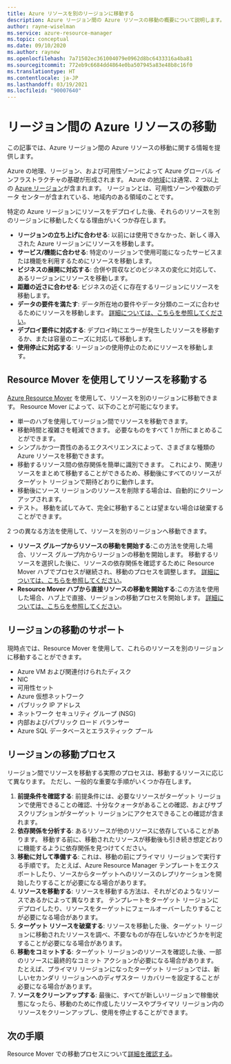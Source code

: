 ```yaml
---
title: Azure リソースを別のリージョンに移動する
description: Azure リージョン間の Azure リソースの移動の概要について説明します。
author: rayne-wiselman
ms.service: azure-resource-manager
ms.topic: conceptual
ms.date: 09/10/2020
ms.author: raynew
ms.openlocfilehash: 7a71502ec361004079e0962d8bc6433316a4ba81
ms.sourcegitcommit: 772eb9c6684dd4864e0ba507945a83e48b8c16f0
ms.translationtype: HT
ms.contentlocale: ja-JP
ms.lasthandoff: 03/19/2021
ms.locfileid: "90007640"
---
```

# <a name="moving-azure-resources-across-regions"></a>リージョン間の Azure リソースの移動

この記事では、Azure リージョン間の Azure リソースの移動に関する情報を提供します。

Azure の地理、リージョン、および可用性ゾーンによって Azure グローバル インフラストラクチャの基礎が形成されます。 Azure の[地域](https://azure.microsoft.com/global-infrastructure/geographies/)には通常、2 つ以上の [Azure リージョン](https://azure.microsoft.com/global-infrastructure/regions/)が含まれます。 リージョンとは、可用性ゾーンや複数のデータ センターが含まれている、地域内のある領域のことです。 

特定の Azure リージョンにリソースをデプロイした後、それらのリソースを別のリージョンに移動したくなる理由がいくつか存在します。

- **リージョンの立ち上げに合わせる**: 以前には使用できなかった、新しく導入された Azure リージョンにリソースを移動します。
- **サービス/機能に合わせる**: 特定のリージョンで使用可能になったサービスまたは機能を利用するためにリソースを移動します。
- **ビジネスの展開に対応する**: 合併や買収などのビジネスの変化に対応して、あるリージョンにリソースを移動します。
- **距離の近さに合わせる**: ビジネスの近くに存在するリージョンにリソースを移動します。
- **データの要件を満たす**: データ所在地の要件やデータ分類のニーズに合わせるためにリソースを移動します。 [詳細については、こちらを参照してください](https://azure.microsoft.com/mediahandler/files/resourcefiles/achieving-compliant-data-residency-and-security-with-azure/Achieving_Compliant_Data_Residency_and_Security_with_Azure.pdf)。
- **デプロイ要件に対応する**: デプロイ時にエラーが発生したリソースを移動するか、または容量のニーズに対応して移動します。 
- **使用停止に対応する**: リージョンの使用停止のためにリソースを移動します。

## <a name="move-resources-with-resource-mover"></a>Resource Mover を使用してリソースを移動する

[Azure Resource Mover](../../resource-mover/overview.md) を使用して、リソースを別のリージョンに移動できます。 Resource Mover によって、以下のことが可能になります。

- 単一のハブを使用してリージョン間でリソースを移動できます。
- 移動時間と複雑さを軽減できます。 必要なものをすべて 1 か所にまとめることができます。
- シンプルかつ一貫性のあるエクスペリエンスによって、さまざまな種類の Azure リソースを移動できます。
- 移動するリソース間の依存関係を簡単に識別できます。 これにより、関連リソースをまとめて移動することができるため、移動後にすべてのリソースがターゲット リージョンで期待どおりに動作します。
- 移動後にソース リージョンのリソースを削除する場合は、自動的にクリーンアップされます。
- テスト。 移動を試してみて、完全に移動することは望まない場合は破棄することができます。

2 つの異なる方法を使用して、リソースを別のリージョンへ移動できます。

- **リソース グループからリソースの移動を開始する**:この方法を使用した場合、リソース グループ内からリージョンの移動を開始します。 移動するリソースを選択した後に、リソースの依存関係を確認するために Resource Mover ハブでプロセスが継続され、移動のプロセスを調整します。 [詳細については、こちらを参照してください](../../resource-mover/move-region-within-resource-group.md)。
- **Resource Mover ハブから直接リソースの移動を開始する**:この方法を使用した場合、ハブ上で直接、リージョンの移動プロセスを開始します。 [詳細については、こちらを参照してください](../../resource-mover/tutorial-move-region-virtual-machines.md)。


## <a name="support-for-region-move"></a>リージョンの移動のサポート

現時点では、Resource Mover を使用して、これらのリソースを別のリージョンに移動することができます。

- Azure VM および関連付けられたディスク
- NIC
- 可用性セット
- Azure 仮想ネットワーク
- パブリック IP アドレス
- ネットワーク セキュリティ グループ (NSG)
- 内部およびパブリック ロード バランサー
- Azure SQL データベースとエラスティック プール

## <a name="region-move-process"></a>リージョンの移動プロセス

リージョン間でリソースを移動する実際のプロセスは、移動するリソースに応じて異なります。 ただし、一般的な重要な手順がいくつか存在します。

1. **前提条件を確認する**: 前提条件には、必要なリソースがターゲット リージョンで使用できることの確認、十分なクォータがあることの確認、およびサブスクリプションがターゲット リージョンにアクセスできることの確認が含まれます。
2. **依存関係を分析する**: あるリソースが他のリソースに依存していることがあります。 移動する前に、移動されたリソースが移動後も引き続き想定どおりに機能するように依存関係を見つけてください。
3. **移動に対して準備する**: これは、移動の前にプライマリ リージョンで実行する手順です。 たとえば、Azure Resource Manager テンプレートをエクスポートしたり、ソースからターゲットへのリソースのレプリケーションを開始したりすることが必要になる場合があります。
4. **リソースを移動する**: リソースを移動する方法は、それがどのようなリソースであるかによって異なります。 テンプレートをターゲット リージョンにデプロイしたり、リソースをターゲットにフェールオーバーしたりすることが必要になる場合があります。
5. **ターゲット リソースを破棄する**: リソースを移動した後、ターゲット リージョンに移動されたリソースを調べ、不要なものが存在しないかどうかを判定することが必要になる場合があります。
6. **移動をコミットする**: ターゲット リージョンのリソースを確認した後、一部のリソースに最終的なコミット アクションが必要になる場合があります。 たとえば、プライマリ リージョンになったターゲット リージョンでは、新しいセカンダリ リージョンへのディザスター リカバリーを設定することが必要になる場合があります。 
7. **ソースをクリーンアップする**: 最後に、すべてが新しいリージョンで稼働状態になったら、移動のために作成したリソースやプライマリ リージョン内のリソースをクリーンアップし、使用を停止することができます。



## <a name="next-steps"></a>次の手順

Resource Mover での移動プロセスについて[詳細を確認する](../../resource-mover/about-move-process.md)。
